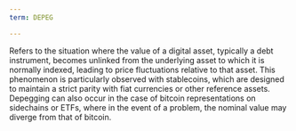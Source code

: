```yaml
---
term: DEPEG

---
```

Refers to the situation where the value of a digital asset, typically a debt instrument, becomes unlinked from the underlying asset to which it is normally indexed, leading to price fluctuations relative to that asset. This phenomenon is particularly observed with stablecoins, which are designed to maintain a strict parity with fiat currencies or other reference assets. Depegging can also occur in the case of bitcoin representations on sidechains or ETFs, where in the event of a problem, the nominal value may diverge from that of bitcoin.